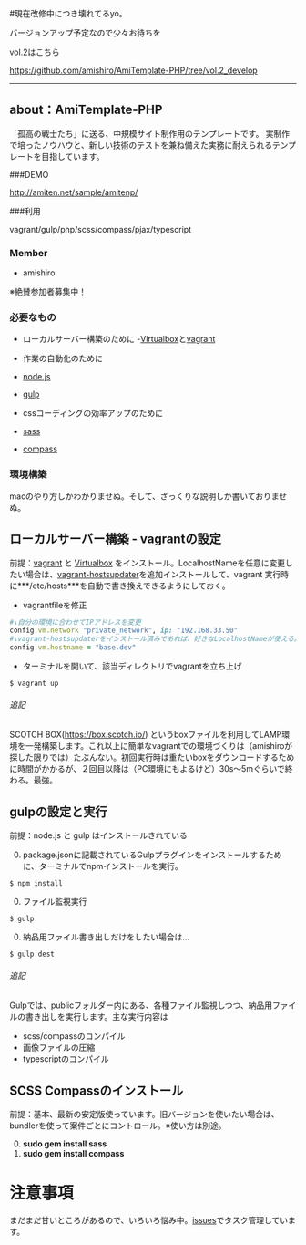 #現在改修中につき壊れてるyo。

バージョンアップ予定なので少々お待ちを

vol.2はこちら

https://github.com/amishiro/AmiTemplate-PHP/tree/vol.2_develop

----

## about：AmiTemplate-PHP

「孤高の戦士たち」に送る、中規模サイト制作用のテンプレートです。
実制作で培ったノウハウと、新しい技術のテストを兼ね備えた実務に耐えられるテンプレートを目指しています。

###DEMO

http://amiten.net/sample/amitenp/

###利用

vagrant/gulp/php/scss/compass/pjax/typescript

### Member

- amishiro

※絶賛参加者募集中！

### 必要なもの

- ローカルサーバー構築のために
 -[Virtualbox](https://www.virtualbox.org/)と[vagrant](https://www.vagrantup.com/)

- 作業の自動化のために
 - [node.js](http://nodejs.jp/)
 - [gulp](http://gulpjs.com/)
- cssコーディングの効率アップのために
 - [sass](http://sass-lang.com/)
 - [compass](http://compass-style.org/)

### 環境構築

macのやり方しかわかりませぬ。そして、ざっくりな説明しか書いておりませぬ。

## ローカルサーバー構築 - vagrantの設定

前提：[vagrant](https://www.vagrantup.com/) と [Virtualbox](https://www.virtualbox.org/) をインストール。LocalhostNameを任意に変更したい場合は、[vagrant-hostsupdater](https://github.com/cogitatio/vagrant-hostsupdater)を追加インストールして、vagrant 実行時に***/etc/hosts***を自動で書き換えできるようにしておく。

- vagrantfileを修正
~~~ruby
#↓自分の環境に合わせてIPアドレスを変更
config.vm.network "private_network", ip: "192.168.33.50"
#↓vagrant-hostsupdaterをインストール済みであれば、好きなLocalhostNameが使える。
config.vm.hostname = "base.dev"
~~~

- ターミナルを開いて、該当ディレクトリでvagrantを立ち上げ
~~~
$ vagrant up
~~~

###### 追記

SCOTCH BOX(https://box.scotch.io/) というboxファイルを利用してLAMP環境を一発構築します。これ以上に簡単なvagrantでの環境づくりは（amishiroが探した限りでは）たぶんない。初回実行時は重たいboxをダウンロードするために時間がかかるが、２回目以降は（PC環境にもよるけど）30s〜5mぐらいで終わる。最強。

## gulpの設定と実行

前提：node.js と gulp はインストールされている

0. package.jsonに記載されているGulpプラグインをインストールするために、ターミナルでnpmインストールを実行。
~~~
$ npm install
~~~
0. ファイル監視実行
~~~
$ gulp
~~~
0. 納品用ファイル書き出しだけをしたい場合は…
~~~
$ gulp dest
~~~

###### 追記

Gulpでは、publicフォルダー内にある、各種ファイル監視しつつ、納品用ファイルの書き出しを実行します。主な実行内容は

- scss/compassのコンパイル
- 画像ファイルの圧縮
- typescriptのコンパイル

## SCSS Compassのインストール

前提：基本、最新の安定版使っています。旧バージョンを使いたい場合は、bundlerを使って案件ごとにコントロール。※使い方は別途。

0. **sudo gem install sass**
0. **sudo gem install compass**


# 注意事項

まだまだ甘いところがあるので、いろいろ悩み中。[issues](https://github.com/amishiro/AmiTemplate-PHP/issues)でタスク管理しています。
